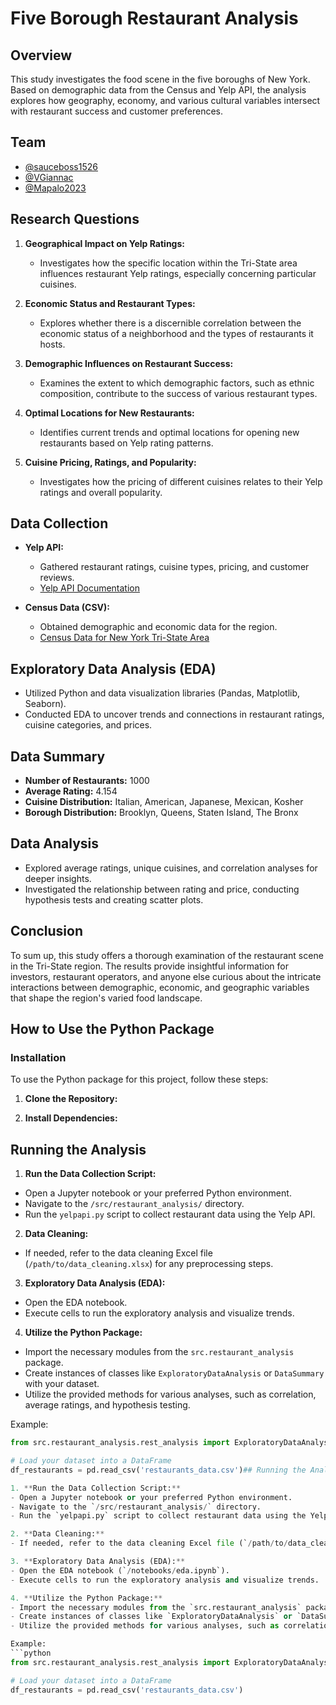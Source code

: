 # Five Borough Restaurant Analysis

## Overview

This study investigates the food scene in the five boroughs of New York. Based on demographic data from the Census and Yelp API, the analysis explores how geography, economy, and various cultural variables intersect with restaurant success and customer preferences.

## Team 
- [@sauceboss1526](url) 
- [@VGiannac](https://github.com/VGiannac)
- [@Mapalo2023](https://github.com/Mapalo2023)

## Research Questions

1. **Geographical Impact on Yelp Ratings:**
   - Investigates how the specific location within the Tri-State area influences restaurant Yelp ratings, especially concerning particular cuisines.

2. **Economic Status and Restaurant Types:**
   - Explores whether there is a discernible correlation between the economic status of a neighborhood and the types of restaurants it hosts.

3. **Demographic Influences on Restaurant Success:**
   - Examines the extent to which demographic factors, such as ethnic composition, contribute to the success of various restaurant types.

4. **Optimal Locations for New Restaurants:**
   - Identifies current trends and optimal locations for opening new restaurants based on Yelp rating patterns.

5. **Cuisine Pricing, Ratings, and Popularity:**
   - Investigates how the pricing of different cuisines relates to their Yelp ratings and overall popularity.

## Data Collection

- **Yelp API:**
  - Gathered restaurant ratings, cuisine types, pricing, and customer reviews.
  - [Yelp API Documentation](https://docs.developer.yelp.com/docs/fusion-intro)

- **Census Data (CSV):**
  - Obtained demographic and economic data for the region.
  - [Census Data for New York Tri-State Area](https://www.census.gov/quickfacts/fact/table/bergencountynewjersey,richmondcountynewyork,bronxcountynewyork,queenscountynewyork,kingscountynewyork,newyorkcountynewyork/PST045222)

## Exploratory Data Analysis (EDA)

- Utilized Python and data visualization libraries (Pandas, Matplotlib, Seaborn).
- Conducted EDA to uncover trends and connections in restaurant ratings, cuisine categories, and prices.

## Data Summary

- **Number of Restaurants:** 1000
- **Average Rating:** 4.154
- **Cuisine Distribution:** Italian, American, Japanese, Mexican, Kosher
- **Borough Distribution:** Brooklyn, Queens, Staten Island, The Bronx

## Data Analysis

- Explored average ratings, unique cuisines, and correlation analyses for deeper insights.
- Investigated the relationship between rating and price, conducting hypothesis tests and creating scatter plots.

## Conclusion

To sum up, this study offers a thorough examination of the restaurant scene in the Tri-State region. The results provide insightful information for investors, restaurant operators, and anyone else curious about the intricate interactions between demographic, economic, and geographic variables that shape the region's varied food landscape.

## How to Use the Python Package

### Installation

To use the Python package for this project, follow these steps:

1. **Clone the Repository:**

2. **Install Dependencies:**

## Running the Analysis

1. **Run the Data Collection Script:**
- Open a Jupyter notebook or your preferred Python environment.
- Navigate to the `/src/restaurant_analysis/` directory.
- Run the `yelpapi.py` script to collect restaurant data using the Yelp API.

2. **Data Cleaning:**
- If needed, refer to the data cleaning Excel file (`/path/to/data_cleaning.xlsx`) for any preprocessing steps.

3. **Exploratory Data Analysis (EDA):**
- Open the EDA notebook.
- Execute cells to run the exploratory analysis and visualize trends.

4. **Utilize the Python Package:**
- Import the necessary modules from the `src.restaurant_analysis` package.
- Create instances of classes like `ExploratoryDataAnalysis` or `DataSummary` with your dataset.
- Utilize the provided methods for various analyses, such as correlation, average ratings, and hypothesis testing.

Example:
```python
from src.restaurant_analysis.rest_analysis import ExploratoryDataAnalysis

# Load your dataset into a DataFrame
df_restaurants = pd.read_csv('restaurants_data.csv')## Running the Analysis

1. **Run the Data Collection Script:**
- Open a Jupyter notebook or your preferred Python environment.
- Navigate to the `/src/restaurant_analysis/` directory.
- Run the `yelpapi.py` script to collect restaurant data using the Yelp API.

2. **Data Cleaning:**
- If needed, refer to the data cleaning Excel file (`/path/to/data_cleaning.xlsx`) for any preprocessing steps.

3. **Exploratory Data Analysis (EDA):**
- Open the EDA notebook (`/notebooks/eda.ipynb`).
- Execute cells to run the exploratory analysis and visualize trends.

4. **Utilize the Python Package:**
- Import the necessary modules from the `src.restaurant_analysis` package.
- Create instances of classes like `ExploratoryDataAnalysis` or `DataSummary` with your dataset.
- Utilize the provided methods for various analyses, such as correlation, average ratings, and hypothesis testing.

Example:
```python
from src.restaurant_analysis.rest_analysis import ExploratoryDataAnalysis

# Load your dataset into a DataFrame
df_restaurants = pd.read_csv('restaurants_data.csv') 